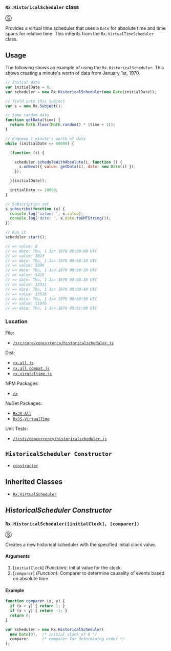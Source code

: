### `Rx.HistoricalScheduler` class
[&#x24C8;](https://github.com/Reactive-Extensions/RxJS/blob/master/src/core/concurrency/historicalscheduler.js "View in source")

Provides a virtual time scheduler that uses a `Date` for absolute time and time spans for relative time.  This inherits from the `Rx.VirtualTimeScheduler` class.

## Usage ##

The following shows an example of using the `Rx.HistoricalScheduler`.  This shows creating a minute's worth of data from January 1st, 1970.

```js
// Initial data
var initialDate = 0;
var scheduler = new Rx.HistoricalScheduler(new Date(initialDate));

// Yield unto this subject
var s = new Rx.Subject();

// Some random data
function getData(time) {
  return Math.floor(Math.random() * (time + 1));
}

// Enqueue 1 minute's worth of data
while (initialDate <= 60000) {

  (function (i) {

    scheduler.scheduleWithAbsolute(i, function () {
      s.onNext({ value: getData(i), date: new Date(i) });
    });

  }(initialDate));

  initialDate += 10000;
}

// Subscription set
s.subscribe(function (x) {
  console.log('value: ', x.value);
  console.log('date: ', x.date.toGMTString());
});

// Run it
scheduler.start();

// => value: 0
// => date: Thu, 1 Jan 1970 00:00:00 UTC
// => value: 2013
// => date: Thu, 1 Jan 1970 00:00:10 UTC
// => value: 5896
// => date: Thu, 1 Jan 1970 00:00:20 UTC
// => value: 5415
// => date: Thu, 1 Jan 1970 00:00:30 UTC
// => value: 13411
// => date: Thu, 1 Jan 1970 00:00:40 UTC
// => value: 15518
// => date: Thu, 1 Jan 1970 00:00:50 UTC
// => value: 51076
// => date: Thu, 1 Jan 1970 00:01:00 UTC
```

### Location

File:
- [`/src/core/concurrency/historicalscheduler.js`](https://github.com/Reactive-Extensions/RxJS/blob/master/src/core/concurrency/historicalscheduler.js)

Dist:
- [`rx.all.js`](https://github.com/Reactive-Extensions/RxJS/blob/master/dist/rx.all.js)
- [`rx.all.compat.js`](https://github.com/Reactive-Extensions/RxJS/blob/master/dist/rx.all.compat.js)
- [`rx.virutaltime.js`](https://github.com/Reactive-Extensions/RxJS/blob/master/dist/rx.virutaltime.js)

NPM Packages:
- [`rx`](https://www.npmjs.org/package/rx)

NuGet Packages:
- [`RxJS-All`](http://www.nuget.org/packages/RxJS-All/)
- [`RxJS-VirtualTime`](http://www.nuget.org/packages/RxJS-VirtualTime/)

Unit Tests:
- [`/tests/concurrency/historicalscheduler.js`](https://github.com/Reactive-Extensions/RxJS/blob/master/tests/observable/historicalscheduler.js)

## `HistoricalScheduler Constructor` ##
- [`constructor`](#rxhistoricalschedulerinitialclock-comparer)

## Inherited Classes ##
- [`Rx.VirtualScheduler`](https://github.com/Reactive-Extensions/RxJS/blob/master/doc/api/schedulers/virtualtimescheduler.md)

## _HistoricalScheduler Constructor_ ##

### `Rx.HistoricalScheduler([initialClock], [comparer])`
[&#x24C8;](https://github.com/Reactive-Extensions/RxJS/blob/master/src/core/concurrency/historicalscheduler.js "View in source")

Creates a new historical scheduler with the specified initial clock value.

#### Arguments
1. [`initialClock`] *(Function)*: Initial value for the clock.
2. [`comparer`] *(Function)*: Comparer to determine causality of events based on absolute time.

#### Example
```js
function comparer (x, y) {
  if (x > y) { return 1; }
  if (x < y) { return -1; }
  return 0;
}

var scheduler = new Rx.HistoricalScheduler(
  new Date(0),  /* initial clock of 0 */
  comparer      /* comparer for determining order */
);
```
